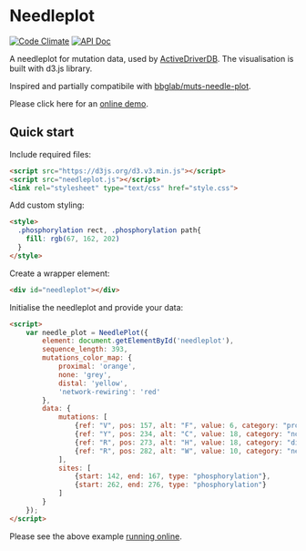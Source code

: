 # Needleplot

[![Code Climate](https://codeclimate.com/github/reimandlab/needleplot/badges/gpa.svg)](https://codeclimate.com/github/reimandlab/needleplot) [![API Doc](https://doclets.io/reimandlab/needleplot/master.svg)](https://doclets.io/reimandlab/needleplot/master)

A needleplot for mutation data, used by [ActiveDriverDB](https://github.com/reimandlab/ActiveDriverDB).
The visualisation is built with d3.js library.

Inspired and partially compatibile with [bbglab/muts-needle-plot](https://github.com/bbglab/muts-needle-plot).

Please click here for an [online demo](https://jsfiddle.net/58hy6fet/4/).

## Quick start

Include required files:

```html
<script src="https://d3js.org/d3.v3.min.js"></script>
<script src="needleplot.js"></script>
<link rel="stylesheet" type="text/css" href="style.css">
```

Add custom styling:


```html
<style>
  .phosphorylation rect, .phosphorylation path{
    fill: rgb(67, 162, 202)
  }
</style>
```

Create a wrapper element:

```html
<div id="needleplot"></div>
```

Initialise the needleplot and provide your data:

```html
<script>
    var needle_plot = NeedlePlot({
        element: document.getElementById('needleplot'),
        sequence_length: 393,
        mutations_color_map: {
            proximal: 'orange',
            none: 'grey',
            distal: 'yellow',
            'network-rewiring': 'red'
        },
        data: {
            mutations: [
                {ref: "V", pos: 157, alt: "F", value: 6, category: "proximal"},
                {ref: "Y", pos: 234, alt: "C", value: 18, category: "none"},
                {ref: "R", pos: 273, alt: "H", value: 18, category: "distal"},
                {ref: "R", pos: 282, alt: "W", value: 10, category: "network-rewiring"}
            ],
            sites: [
                {start: 142, end: 167, type: "phosphorylation"},
                {start: 262, end: 276, type: "phosphorylation"}
            ]
        }
    });
</script>
```

Please see the above example [running online](https://jsfiddle.net/58hy6fet/4/).
